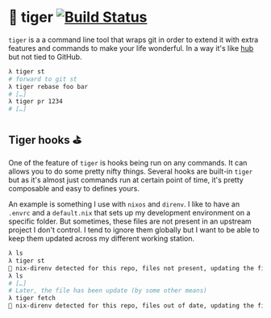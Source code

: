 # 🐯 tiger [![Build Status](https://travis-ci.org/vdemeester/tiger.svg?branch=master)](https://travis-ci.org/vdemeester/tiger)

`tiger` is a a command line tool that wraps git in order to extend it with extra features and commands to make
your life wonderful. In a way it's like [hub](https://github.com/vdemeester/hub) but not tied to GitHub.

```bash
λ tiger st
# forward to git st
λ tiger rebase foo bar
# […]
λ tiger pr 1234
# […]
```

## Tiger hooks ⛳

One of the feature of `tiger` is hooks being run on any commands. It can allows you to do some pretty nifty things.
Several hooks are built-in `tiger` but as it's almost just commands run at certain point of time, it's pretty composable
and easy to defines yours.

An example is something I use with `nixos` and `direnv`. I like to have an `.envrc` and a `default.nix` that sets up
my development environment on a specific folder. But sometimes, these files are not present in an upstream project I
don't control. I tend to ignore them globally but I want to be able to keep them updated across my different working
station.

```bash
λ ls
λ tiger st
🐅 nix-direnv detected for this repo, files not present, updating the files
λ ls
# […]
# Later, the file has been update (by some other means)
λ tiger fetch
🐅 nix-direnv detected for this repo, files out of date, updating the files

```